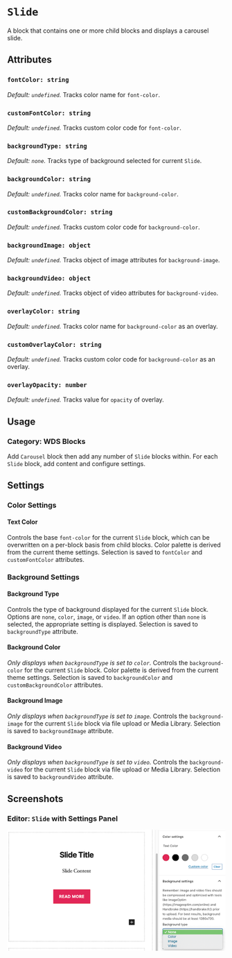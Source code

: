# `Slide`

A block that contains one or more child blocks and displays a carousel slide.

## Attributes

### `fontColor: string`

_Default: `undefined`._ Tracks color name for `font-color`.

### `customFontColor: string`

_Default: `undefined`._ Tracks custom color code for `font-color`.

### `backgroundType: string`

_Default: `none`._ Tracks type of background selected for current `Slide`.

### `backgroundColor: string`

_Default: `undefined`._ Tracks color name for `background-color`.

### `customBackgroundColor: string`

_Default: `undefined`._ Tracks custom color code for `background-color`.

### `backgroundImage: object`

_Default: `undefined`._ Tracks object of image attributes for `background-image`.

### `backgroundVideo: object`

_Default: `undefined`._ Tracks object of video attributes for `background-video`.

### `overlayColor: string`

_Default: `undefined`._ Tracks color name for `background-color` as an overlay.

### `customOverlayColor: string`

_Default: `undefined`._ Tracks custom color code for `background-color` as an overlay.

### `overlayOpacity: number`

_Default: `undefined`._ Tracks value for `opacity` of overlay.

## Usage

### Category: WDS Blocks

Add `Carousel` block then add any number of `Slide` blocks within. For each `Slide` block, add content and configure settings.

## Settings

### Color Settings

#### Text Color

Controls the base `font-color` for the current `Slide` block, which can be overwritten on a per-block basis from child blocks. Color palette is derived from the current theme settings. Selection is saved to `fontColor` and `customFontColor` attributes.

### Background Settings

#### Background Type

Controls the type of background displayed for the current `Slide` block. Options are `none`, `color`, `image`, or `video`. If an option other than `none` is selected, the appropriate setting is displayed. Selection is saved to `backgroundType` attribute.

#### Background Color

_Only displays when `backgroundType` is set to `color`._ Controls the `background-color` for the current `Slide` block. Color palette is derived from the current theme settings. Selection is saved to `backgroundColor` and `customBackgroundColor` attributes.

#### Background Image

_Only displays when `backgroundType` is set to `image`._ Controls the `background-image` for the current `Slide` block via file upload or Media Library. Selection is saved to `backgroundImage` attribute.

#### Background Video

_Only displays when `backgroundType` is set to `video`._ Controls the `background-video` for the current `Slide` block via file upload or Media Library. Selection is saved to `backgroundVideo` attribute.

## Screenshots

### Editor: `Slide` with Settings Panel

![Editor: `Slide` with Settings Panel](../../../assets/carousel-slide/screenshot-1.png)
